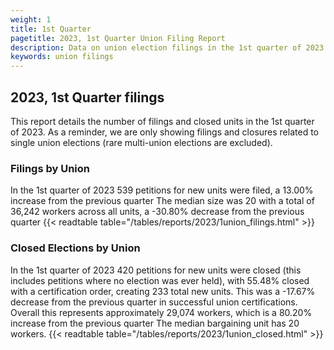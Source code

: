 ```yaml
---
weight: 1
title: 1st Quarter
pagetitle: 2023, 1st Quarter Union Filing Report
description: Data on union election filings in the 1st quarter of 2023
keywords: union filings
---
```


## 2023, 1st Quarter filings

This report details the number of filings and closed units in the 1st quarter of 2023. As a reminder, we are only showing filings and closures related to single union elections (rare multi-union elections are excluded).

### Filings by Union
In the 1st quarter of 2023 539 petitions for new units were filed, a 13.00% increase from the previous quarter The median size was 20 with a total of 36,242 workers across all units, a -30.80% decrease from the previous quarter
{{< readtable table="/tables/reports/2023/1union_filings.html" >}}

### Closed Elections by Union
In the 1st quarter of 2023 420 petitions for new units were closed (this includes petitions where no election was ever held), with 55.48% closed with a certification order, creating 233 total new units. This was a -17.67% decrease from the previous quarter in successful union certifications. Overall this represents approximately 29,074 workers, which is a 80.20% increase from the previous quarter The median bargaining unit has 20 workers.
{{< readtable table="/tables/reports/2023/1union_closed.html" >}}
